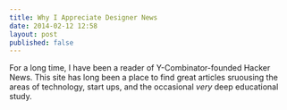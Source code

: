 ```yaml
---
title: Why I Appreciate Designer News
date: 2014-02-12 12:58
layout: post
published: false
---
```

For a long time, I have been a reader of Y-Combinator-founded Hacker News. This site has long been a place to find great articles sruousing the areas of technology, start ups, and the occasional _very_ deep educational study.